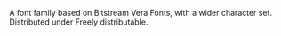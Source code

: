 A font family based on Bitstream Vera Fonts, with a wider character set. Distributed under Freely distributable.
